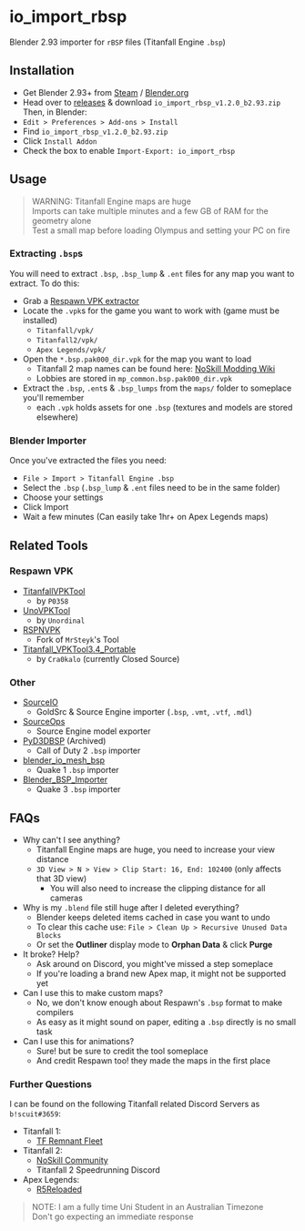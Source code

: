 # io_import_rbsp
Blender 2.93 importer for `rBSP` files (Titanfall Engine `.bsp`)


<!-- TODO: .gifs for guides -->
## Installation
 * Get Blender 2.93+ from [Steam](https://store.steampowered.com/app/365670/Blender/) / [Blender.org](https://www.blender.org/download/)
 * Head over to [releases](https://github.com/snake-biscuits/io_import_rbsp/releases/) & download `io_import_rbsp_v1.2.0_b2.93.zip`  
Then, in Blender:  
 * `Edit > Preferences > Add-ons > Install`
 * Find `io_import_rbsp_v1.2.0_b2.93.zip`
 * Click `Install Addon`
 * Check the box to enable `Import-Export: io_import_rbsp`


## Usage

> WARNING: Titanfall Engine maps are huge  
> Imports can take multiple minutes and a few GB of RAM for the geometry alone  
> Test a small map before loading Olympus and setting your PC on fire

### Extracting `.bsp`s
You will need to extract `.bsp`, `.bsp_lump` & `.ent` files for any map you want to extract. To do this:
 * Grab a [Respawn VPK extractor](#Respawn-VPK)
 * Locate the `.vpk`s for the game you want to work with (game must be installed)
   - `Titanfall/vpk/`
   - `Titanfall2/vpk/`
   - `Apex Legends/vpk/`
 * Open the `*.bsp.pak000_dir.vpk` for the map you want to load
   - Titanfall 2 map names can be found here: [NoSkill Modding Wiki](https://noskill.gitbook.io/titanfall2/documentation/file-location/vpk-file-names)
   - Lobbies are stored in `mp_common.bsp.pak000_dir.vpk`
 * Extract the `.bsp`, `.ent`s & `.bsp_lumps` from the `maps/` folder to someplace you'll remember
   - each `.vpk` holds assets for one `.bsp` (textures and models are stored elsewhere)
<!-- TODO: Materials & Models -->

### Blender Importer
Once you've extracted the files you need:
 * `File > Import > Titanfall Engine .bsp`
 * Select the `.bsp` (`.bsp_lump` & `.ent` files need to be in the same folder)
 * Choose your settings
 * Click Import
 * Wait a few minutes (Can easily take 1hr+ on Apex Legends maps)
<!-- Cry when it breaks and send me an e-mail to fix it -->
<!-- Materials & Models will require paths set in Preferences & SourceIO -->


## Related Tools

### Respawn VPK
 * [TitanfallVPKTool](https://github.com/p0358/TitanfallVPKTool)
   - by `P0358`
 * [UnoVPKTool](https://github.com/Unordinal/UnoVPKTool)
   - by `Unordinal`
 * [RSPNVPK](https://github.com/squidgyberries/RSPNVPK)
   - Fork of `MrSteyk`'s Tool
 * [Titanfall_VPKTool3.4_Portable](https://github.com/Wanty5883/Titanfall2/blob/master/tools/Titanfall_VPKTool3.4_Portable.zip)
   - by `Cra0kalo` (currently Closed Source)

### Other
 * [SourceIO](https://github.com/REDxEYE/SourceIO)
   - GoldSrc & Source Engine importer (`.bsp`, `.vmt`, `.vtf`, `.mdl`)
 * [SourceOps](https://github.com/bonjorno7/SourceOps)
   - Source Engine model exporter
 * [PyD3DBSP](https://github.com/mauserzjeh/PyD3DBSP) (Archived)
   - Call of Duty 2 `.bsp` importer
 * [blender_io_mesh_bsp](https://github.com/andyp123/blender_io_mesh_bsp)
   - Quake 1 `.bsp` importer
 * [Blender_BSP_Importer](https://github.com/QuakeTools/Blender_BSP_Importer)
   - Quake 3 `.bsp` importer


## FAQs
 * Why can't I see anything?
   - Titanfall Engine maps are huge, you need to increase your view distance
   - `3D View > N > View > Clip Start: 16, End: 102400` (only affects that 3D view)
     - You will also need to increase the clipping distance for all cameras
 * Why is my `.blend` file still huge after I deleted everything?
   - Blender keeps deleted items cached in case you want to undo
   - To clear this cache use: `File > Clean Up > Recursive Unused Data Blocks`
   - Or set the **Outliner** display mode to **Orphan Data** & click **Purge**
 * It broke? Help?
   - Ask around on Discord, you might've missed a step someplace
   - If you're loading a brand new Apex map, it might not be supported yet
 * Can I use this to make custom maps?
   - No, we don't know enough about Respawn's `.bsp` format to make compilers
   - As easy as it might sound on paper, editing a `.bsp` directly is no small task
 * Can I use this for animations?
   - Sure! but be sure to credit the tool someplace
   - And credit Respawn too! they made the maps in the first place

### Further Questions
I can be found on the following Titanfall related Discord Servers as `b!scuit#3659`:
  * Titanfall 1:
    - [TF Remnant Fleet](https://discord.gg/hKpQeJqdZR)
  * Titanfall 2:
    - [NoSkill Community](https://discord.gg/sEgmTKg)
    - Titanfall 2 Speedrunning Discord
  * Apex Legends:
    - [R5Reloaded](https://discord.com/invite/jqMkUdXrBr)
<!-- TODO: add Titanfall Online & Titanfall 2 Custom Servers when they go public -->

> NOTE: I am a fully time Uni Student in an Australian Timezone  
> Don't go expecting an immediate response
